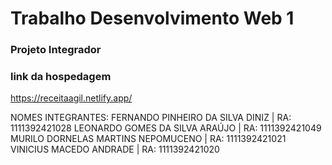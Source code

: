 # Trabalho Desenvolvimento Web 1
### Projeto Integrador

### link da hospedagem
https://receitaagil.netlify.app/

NOMES INTEGRANTES: 
FERNANDO PINHEIRO DA SILVA DINIZ | RA: 1111392421028
LEONARDO GOMES DA SILVA ARAÚJO | RA: 1111392421049
MURILO DORNELAS MARTINS NEPOMUCENO | RA: 1111392421021
VINICIUS MACEDO ANDRADE | RA: 1111392421020
